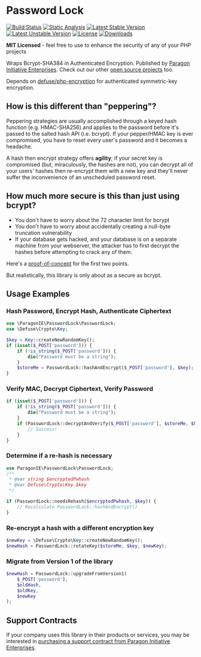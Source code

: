 # Password Lock

[![Build Status](https://github.com/paragonie/password_lock/actions/workflows/ci.yml/badge.svg)](https://github.com/paragonie/password_lock/actions)
[![Static Analysis](https://github.com/paragonie/password_lock/actions/workflows/psalm.yml/badge.svg)](https://github.com/paragonie/password_lock/actions)
[![Latest Stable Version](https://poser.pugx.org/paragonie/password_lock/v/stable)](https://packagist.org/packages/paragonie/password_lock)
[![Latest Unstable Version](https://poser.pugx.org/paragonie/password_lock/v/unstable)](https://packagist.org/packages/paragonie/password_lock)
[![License](https://poser.pugx.org/paragonie/password_lock/license)](https://packagist.org/packages/paragonie/password_lock)
[![Downloads](https://img.shields.io/packagist/dt/paragonie/password_lock.svg)](https://packagist.org/packages/paragonie/password_lock)

**MIT Licensed** - feel free to use to enhance the security of any of your PHP projects

Wraps Bcrypt-SHA384 in Authenticated Encryption. Published by [Paragon Initiative Enterprises](https://paragonie.com). Check out our other [open source projects](https://paragonie.com/projects) too.

Depends on [defuse/php-encryption](https://github.com/defuse/php-encryption) for authenticated symmetric-key encryption.

## How is this different than "peppering"?

Peppering strategies are usually accomplished through a keyed hash function (e.g. HMAC-SHA256) and applies to the password before it's passed to the salted hash API (i.e. bcrypt). If your pepper/HMAC key is ever compromised, you have to reset every user's password and it becomes a headache.

A hash then encrypt strategy offers **agility**; if your secret key is compromised (but, miraculously, the hashes are not), you can decrypt all of your users' hashes then re-encrypt them with a new key and they'll never suffer the inconvenience of an unscheduled password reset.

## How much more secure is this than just using bcrypt?

* You don't have to worry about the 72 character limit for bcrypt
* You don't have to worry about accidentally creating a null-byte truncation vulnerability
* If your database gets hacked, and your database is on a separate machine from your webserver, the attacker has to first decrypt the hashes before attempting to crack any of them.

Here's a [proof-of-concept](http://3v4l.org/61VZq) for the first two points.

But realistically, this library is only about as a secure as bcrypt.

## Usage Examples

### Hash Password, Encrypt Hash, Authenticate Ciphertext

```php
use \ParagonIE\PasswordLock\PasswordLock;
use \Defuse\Crypto\Key;

$key = Key::createNewRandomKey();
if (isset($_POST['password'])) {
    if (!is_string($_POST['password'])) {
        die("Password must be a string");
    }
    $storeMe = PasswordLock::hashAndEncrypt($_POST['password'], $key);
}
```
 
### Verify MAC, Decrypt Ciphertext, Verify Password

```php
if (isset($_POST['password'])) {
    if (!is_string($_POST['password'])) {
        die("Password must be a string");
    }
    if (PasswordLock::decryptAndVerify($_POST['password'], $storeMe, $key)) {
        // Success!
    }
}
```

### Determine if a re-hash is necessary

```php
use ParagonIE\PasswordLock\PasswordLock;
/**
 * @var string $encryptedPwhash
 * @var Defuse\Crypto\Key $key
 */

if (PasswordLock::needsRehash($encryptedPwhash, $key)) {
    // Recalculate PasswordLock::hashAndEncrypt()
}
```

### Re-encrypt a hash with a different encryption key

```php
$newKey = \Defuse\Crypto\Key::createNewRandomKey();
$newHash = PasswordLock::rotateKey($storeMe, $key, $newKey);
```

### Migrate from Version 1 of the library

```php
$newHash = PasswordLock::upgradeFromVersion1(
    $_POST['password'],
    $oldHash,
    $oldKey,
    $newKey
);
```

## Support Contracts

If your company uses this library in their products or services, you may be
interested in [purchasing a support contract from Paragon Initiative Enterprises](https://paragonie.com/enterprise).
